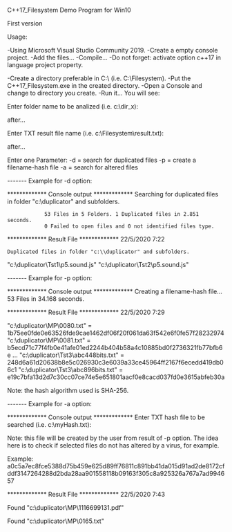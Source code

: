 C++17_Filesystem Demo Program for Win10

First version

Usage:

-Using Microsoft Visual Studio Community 2019.
-Create a empty console project.
-Add the files...
-Compile...
-Do not forget: activate option c++17 in language project property.

-Create a directory preferable in C:\ (i.e. C:\Filesystem).
-Put the C++17_Filesystem.exe in the created directory.
-Open a Console and change to directory you create.
-Run it... You will see:

Enter folder name to be analized (i.e. c:\dir_x):

after...

Enter TXT result file name (i.e. c:\\Filesystem\\result.txt):

after...

Enter one Parameter:
        -d = search for duplicated files
        -p = create a filename-hash file
        -a = search for altered files

------- Example for -d option:

************* Console output *************
Searching for duplicated files in folder "c:\\duplicator" and subfolders.


                53 Files in 5 Folders. 1 Duplicated files in 2.851 seconds.
                0 Failed to open files and 0 not identified files type.

************* Result File *************
		22/5/2020	7:22

	Duplicated files in folder "c:\\duplicator" and subfolders.
"c:\\duplicator\\Tst1\\p5.sound.js"
"c:\\duplicator\\Tst2\\p5.sound.js"

------- Example for -p option:

************* Console output *************
Creating a filename-hash file...
                53 Files in 34.168 seconds.
                
************* Result File *************
		22/5/2020	7:29

"c:\\duplicator\\MP\\0080.txt" = 1b75ee0fde0e63526fde9cae1462df06f20f061da63f542e6f0fe57f28232974
"c:\\duplicator\\MP\\0081.txt" = b5ecd71c77f4fb0e41afe01ed2244b404b58a4c10885bd0f2736321fb77bfb6e
...
"c:\\duplicator\\Tst3\\abc448bits.txt" = 248d6a61d20638b8e5c026930c3e6039a33ce45964ff2167f6ecedd419db06c1
"c:\\duplicator\\Tst3\\abc896bits.txt" = e19c7bfa13d2d7c30cc07ce74e5e651801aacf0e8cacd037fd0e3615abfeb30a

Note: the hash algorithm used is SHA-256.

------- Example for -a option:

************* Console output *************
Enter TXT hash file to be searched (i.e. c:\myHash.txt):

Note: this file will be created by the user from result of -p option.
      The idea here is to check if selected files do not has altered by a virus, for example.
      
Example:
a0c5a7ec8fce5388d75b459e625d89ff76811c891bb41da015d91ad2de8172cf
ddf3147264288d2bda28aa901558118b09163f305c8a925326a767a7ad994657

************* Result File *************
		22/5/2020	7:43

Found 
"c:\\duplicator\\MP\\1116699131.pdf"

Found 
"c:\\duplicator\\MP\\0165.txt"


